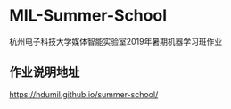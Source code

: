 # MIL-Summer-School
杭州电子科技大学媒体智能实验室2019年暑期机器学习班作业

## 作业说明地址
https://hdumil.github.io/summer-school/
